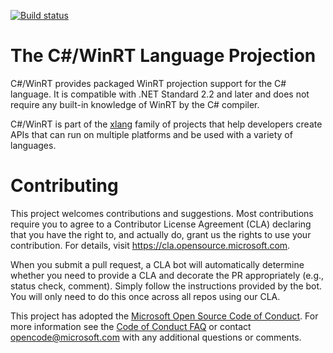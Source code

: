 [![Build status](https://dev.azure.com/microsoft/Dart/_apis/build/status/CsWinRT%20Nuget)](https://dev.azure.com/microsoft/Dart/_build/latest?definitionId=45187)

# The C#/WinRT Language Projection

C#/WinRT provides packaged WinRT projection support for the C# language.  It is compatible with .NET Standard 2.2 and later and does not require any built-in knowledge of WinRT by the C# compiler.  

C#/WinRT is part of the [xlang](https://github.com/microsoft/xlang) family of projects that help developers create APIs that can run on multiple platforms and be used with a variety of languages.

# Contributing

This project welcomes contributions and suggestions.  Most contributions require you to agree to a
Contributor License Agreement (CLA) declaring that you have the right to, and actually do, grant us
the rights to use your contribution. For details, visit https://cla.opensource.microsoft.com.

When you submit a pull request, a CLA bot will automatically determine whether you need to provide
a CLA and decorate the PR appropriately (e.g., status check, comment). Simply follow the instructions
provided by the bot. You will only need to do this once across all repos using our CLA.

This project has adopted the [Microsoft Open Source Code of Conduct](https://opensource.microsoft.com/codeofconduct/).
For more information see the [Code of Conduct FAQ](https://opensource.microsoft.com/codeofconduct/faq/) or
contact [opencode@microsoft.com](mailto:opencode@microsoft.com) with any additional questions or comments.
